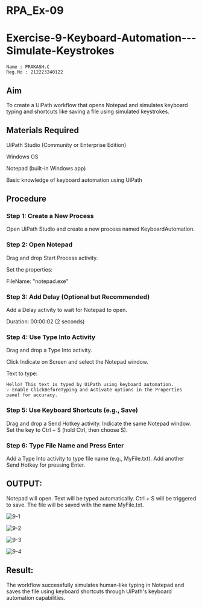 # RPA_Ex-09

# Exercise-9-Keyboard-Automation---Simulate-Keystrokes
~~~
Name : PRAKASH.C
Reg.No : 212223240122 
~~~

## Aim
To create a UiPath workflow that opens Notepad and simulates keyboard typing and shortcuts like saving a file using simulated keystrokes.

## Materials Required
UiPath Studio (Community or Enterprise Edition)

Windows OS

Notepad (built-in Windows app)

Basic knowledge of keyboard automation using UiPath

## Procedure

### Step 1: Create a New Process
Open UiPath Studio and create a new process named KeyboardAutomation.

### Step 2: Open Notepad
Drag and drop Start Process activity.

Set the properties:

FileName: "notepad.exe"

### Step 3: Add Delay (Optional but Recommended)
Add a Delay activity to wait for Notepad to open.

Duration: 00:00:02 (2 seconds)

### Step 4: Use Type Into Activity
Drag and drop a Type Into activity.

Click Indicate on Screen and select the Notepad window.

Text to type:
~~~
Hello! This text is typed by UiPath using keyboard automation.
💡 Enable ClickBeforeTyping and Activate options in the Properties panel for accuracy.
~~~
### Step 5: Use Keyboard Shortcuts (e.g., Save)
Drag and drop a Send Hotkey activity.
Indicate the same Notepad window.
Set the key to Ctrl + S (hold Ctrl, then choose S).

### Step 6: Type File Name and Press Enter
Add a Type Into activity to type file name (e.g., MyFile.txt).
Add another Send Hotkey for pressing Enter.

## OUTPUT:
Notepad will open.
Text will be typed automatically.
Ctrl + S will be triggered to save.
The file will be saved with the name MyFile.txt.

![9-1](https://github.com/user-attachments/assets/9969dc12-e6b4-4a01-94c3-c6ebcf0c112a)

![9-2](https://github.com/user-attachments/assets/06bb5366-1078-492b-ae42-4feef1908024)

![9-3](https://github.com/user-attachments/assets/7ae3a242-bbfd-4f90-8b25-ed9ba16fa331)

![9-4](https://github.com/user-attachments/assets/dde137f6-687b-45cf-acfb-f38d9b129b95)


## Result:
The workflow successfully simulates human-like typing in Notepad and saves the file using keyboard shortcuts through UiPath's keyboard automation capabilities.

